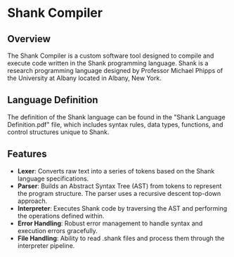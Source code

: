 # Shank Compiler 

## Overview
The Shank Compiler is a custom software tool designed to compile and execute code written in the Shank programming language. Shank is a research programming language designed by Professor Michael Phipps of the University at Albany located in Albany, New York.

## Language Definition
The definition of the Shank language can be found in the "Shank Language Definition.pdf" file, which includes syntax rules, data types, functions, and control structures unique to Shank.

## Features
- **Lexer**: Converts raw text into a series of tokens based on the Shank language specifications.
- **Parser**: Builds an Abstract Syntax Tree (AST) from tokens to represent the program structure. The parser uses a recursive descent top-down approach.
- **Interpreter**: Executes Shank code by traversing the AST and performing the operations defined within.
- **Error Handling**: Robust error management to handle syntax and execution errors gracefully.
- **File Handling**: Ability to read .shank files and process them through the interpreter pipeline.





